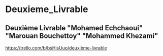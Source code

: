 # Deuxieme_Livrable
## Deuxième Livrable "Mohamed Echchaoui" "Marouan Bouchettoy" "Mohammed Khezami"
https://trello.com/b/bsHisUuo/deuxième-livrable
